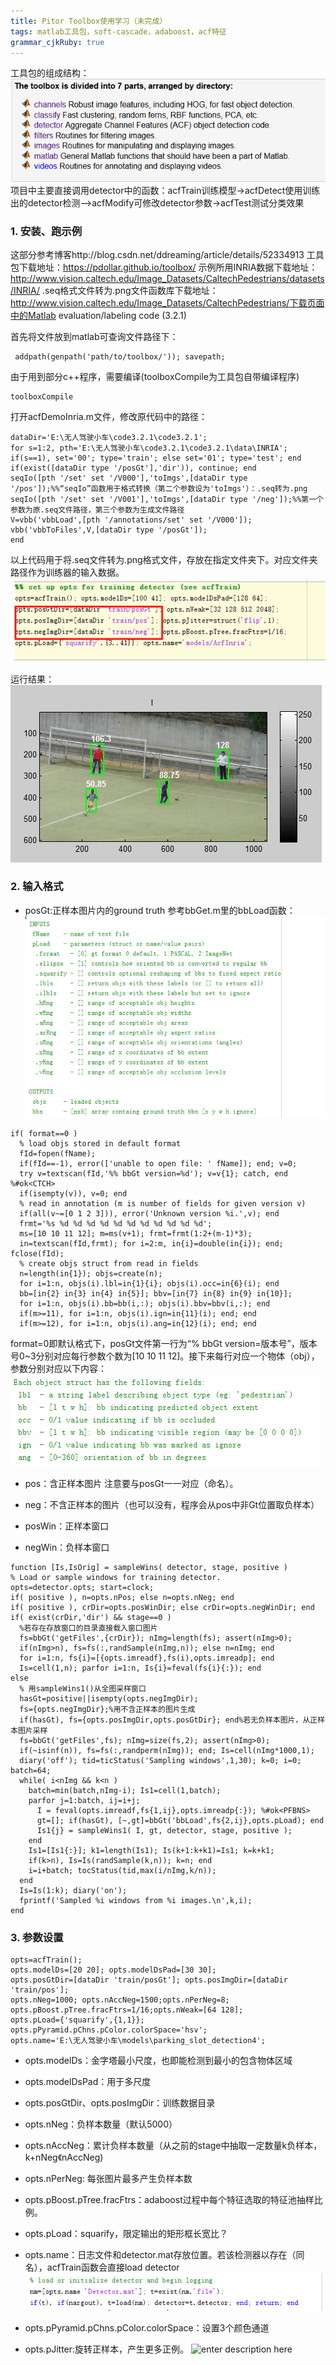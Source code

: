 ```yaml
---
title: Pitor Toolbox使用学习（未完成）
tags: matlab工具包，soft-cascade，adaboost，acf特征
grammar_cjkRuby: true
---
```


工具包的组成结构：
![enter description here][1]
项目中主要直接调用detector中的函数：acfTrain训练模型->acfDetect使用训练出的detector检测—>acfModify可修改detector参数->acfTest测试分类效果

### 1. 安装、跑示例
这部分参考博客http://blog.csdn.net/ddreaming/article/details/52334913
工具包下载地址：https://pdollar.github.io/toolbox/
示例所用INRIA数据下载地址：http://www.vision.caltech.edu/Image_Datasets/CaltechPedestrians/datasets/INRIA/
.seq格式文件转为.png文件函数库下载地址：http://www.vision.caltech.edu/Image_Datasets/CaltechPedestrians/下载页面中的Matlab evaluation/labeling code (3.2.1)

首先将文件放到matlab可查询文件路径下：

``` stylus
 addpath(genpath('path/to/toolbox/')); savepath;
```
由于用到部分c++程序，需要编译(toolboxCompile为工具包自带编译程序)

``` stylus
toolboxCompile
```

打开acfDemoInria.m文件，修改原代码中的路径：

``` stylus
dataDir='E:\无人驾驶小车\code3.2.1\code3.2.1';
for s=1:2, pth='E:\无人驾驶小车\code3.2.1\code3.2.1\data\INRIA';
if(s==1), set='00'; type='train'; else set='01'; type='test'; end
if(exist([dataDir type '/posGt'],'dir')), continue; end
seqIo([pth '/set' set '/V000'],'toImgs',[dataDir type '/pos']);%%“seqIo”函数用于格式转换（第二个参数设为'toImgs'）：.seq转为.png
seqIo([pth '/set' set '/V001'],'toImgs',[dataDir type '/neg']);%%第一个参数为原.seq文件路径，第三个参数为生成文件路径
V=vbb('vbbLoad',[pth '/annotations/set' set '/V000']);
vbb('vbbToFiles',V,[dataDir type '/posGt']);
end
```
以上代码用于将.seq文件转为.png格式文件，存放在指定文件夹下。对应文件夹路径作为训练器的输入数据。
![enter description here][2]

运行结果：
![enter description here][3]

### 2. 输入格式
- posGt:正样本图片内的ground truth
  参考bbGet.m里的bbLoad函数：
  ![enter description here][4]  

``` stylus
if( format==0 )
  % load objs stored in default format
  fId=fopen(fName);
  if(fId==-1), error(['unable to open file: ' fName]); end; v=0;
  try v=textscan(fId,'%% bbGt version=%d'); v=v{1}; catch, end %#ok<CTCH>
  if(isempty(v)), v=0; end
  % read in annotation (m is number of fields for given version v)
  if(all(v~=[0 1 2 3])), error('Unknown version %i.',v); end
  frmt='%s %d %d %d %d %d %d %d %d %d %d %d';
  ms=[10 10 11 12]; m=ms(v+1); frmt=frmt(1:2+(m-1)*3);
  in=textscan(fId,frmt); for i=2:m, in{i}=double(in{i}); end; fclose(fId);
  % create objs struct from read in fields
  n=length(in{1}); objs=create(n);
  for i=1:n, objs(i).lbl=in{1}{i}; objs(i).occ=in{6}(i); end
  bb=[in{2} in{3} in{4} in{5}]; bbv=[in{7} in{8} in{9} in{10}];
  for i=1:n, objs(i).bb=bb(i,:); objs(i).bbv=bbv(i,:); end
  if(m>=11), for i=1:n, objs(i).ign=in{11}(i); end; end
  if(m>=12), for i=1:n, objs(i).ang=in{12}(i); end; end
```

 format=0即默认格式下，posGt文件第一行为“% bbGt version=版本号”，版本号0~3分别对应每行参数个数为[10 10 11 12]。接下来每行对应一个物体（obj），参数分别对应以下内容：
 ![enter description here][5]

- pos：含正样本图片
  注意要与posGt一一对应（命名）。

- neg：不含正样本的图片（也可以没有，程序会从pos中非Gt位置取负样本）

- posWin：正样本窗口

- negWin：负样本窗口

``` stylus
function [Is,IsOrig] = sampleWins( detector, stage, positive )
% Load or sample windows for training detector.
opts=detector.opts; start=clock;
if( positive ), n=opts.nPos; else n=opts.nNeg; end
if( positive ), crDir=opts.posWinDir; else crDir=opts.negWinDir; end
if( exist(crDir,'dir') && stage==0 )
  %若存在存放窗口的目录直接载入窗口图片
  fs=bbGt('getFiles',{crDir}); nImg=length(fs); assert(nImg>0);
  if(nImg>n), fs=fs(:,randSample(nImg,n)); else n=nImg; end
  for i=1:n, fs{i}=[{opts.imreadf},fs(i),opts.imreadp]; end
  Is=cell(1,n); parfor i=1:n, Is{i}=feval(fs{i}{:}); end
else
  % 用sampleWins1()从全图采样窗口
  hasGt=positive||isempty(opts.negImgDir); 
  fs={opts.negImgDir};%用不含正样本的图片生成
  if(hasGt), fs={opts.posImgDir,opts.posGtDir}; end%若无负样本图片，从正样本图片采样
  fs=bbGt('getFiles',fs); nImg=size(fs,2); assert(nImg>0);
  if(~isinf(n)), fs=fs(:,randperm(nImg)); end; Is=cell(nImg*1000,1);
  diary('off'); tid=ticStatus('Sampling windows',1,30); k=0; i=0; batch=64;
  while( i<nImg && k<n )
    batch=min(batch,nImg-i); Is1=cell(1,batch);
    parfor j=1:batch, ij=i+j;
      I = feval(opts.imreadf,fs{1,ij},opts.imreadp{:}); %#ok<PFBNS>
      gt=[]; if(hasGt), [~,gt]=bbGt('bbLoad',fs{2,ij},opts.pLoad); end
      Is1{j} = sampleWins1( I, gt, detector, stage, positive );
    end
    Is1=[Is1{:}]; k1=length(Is1); Is(k+1:k+k1)=Is1; k=k+k1;
    if(k>n), Is=Is(randSample(k,n)); k=n; end
    i=i+batch; tocStatus(tid,max(i/nImg,k/n));
  end
  Is=Is(1:k); diary('on');
  fprintf('Sampled %i windows from %i images.\n',k,i);
end
```
  

### 3. 参数设置

``` stylus
opts=acfTrain(); 
opts.modelDs=[20 20]; opts.modelDsPad=[30 30];
opts.posGtDir=[dataDir 'train/posGt']; opts.posImgDir=[dataDir 'train/pos']; 
opts.nNeg=1000; opts.nAccNeg=1500;opts.nPerNeg=8;
opts.pBoost.pTree.fracFtrs=1/16;opts.nWeak=[64 128];
opts.pLoad={'squarify',{1,1}};
opts.pPyramid.pChns.pColor.colorSpace='hsv';
opts.name='E:\无人驾驶小车\models\parking_slot_detection4';
```
- opts.modelDs：金字塔最小尺度，也即能检测到最小的包含物体区域
- opts.modelDsPad：用于多尺度
- opts.posGtDir、opts.posImgDir：训练数据目录
- opts.nNeg：负样本数量（默认5000）
- opts.nAccNeg：累计负样本数量（从之前的stage中抽取一定数量k负样本，k+nNeg《nAccNeg)
- opts.nPerNeg: 每张图片最多产生负样本数
- opts.pBoost.pTree.fracFtrs：adaboost过程中每个特征选取的特征池抽样比例。
- opts.pLoad：squarify，限定输出的矩形框长宽比？
- opts.name：日志文件和detector.mat存放位置。若该检测器以存在（同名），acfTrain函数会直接load detector
![enter description here][6]
- opts.pPyramid.pChns.pColor.colorSpace：设置3个颜色通道
- opts.pJitter:旋转正样本，产生更多正例。
  ![enter description here][7]



  [1]: ./images/1494344937183.jpg "1494344937183.jpg"
  [2]: ./images/1494347257194.jpg "1494347257194.jpg"
  [3]: ./images/1494348714718.jpg "1494348714718.jpg"
  [4]: ./images/1494348060189.jpg "1494348060189.jpg"
  [5]: ./images/1494348440541.jpg "1494348440541.jpg"
  [6]: ./images/1494349900629.jpg "1494349900629.jpg"
  [7]: ./images/1494350089112.jpg "1494350089112.jpg"
